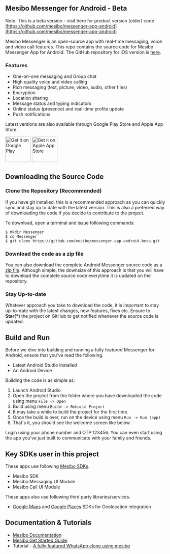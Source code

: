 ## Mesibo Messenger for Android - Beta
Note: This is a beta version - visit here for product version (older) code [https://github.com/mesibo/messenger-app-android](https://github.com/mesibo/messenger-app-android)

Mesibo Messenger is an open-source app with real-time messaging, voice and video call features. This repo contains the source code for Mesibo Messenger App for Android. The GitHub repository for iOS version is [here](https://github.com/mesibo/messenger-app-ios).

### Features
- One-on-one messaging and Group chat
- High quality voice and video calling
- Rich messaging (text, picture, video, audio, other files)
- Encryption 
- Location sharing
- Message status and typing indicators
- Online status (presence) and real-time profile update
- Push notifications

Latest versions are also available through Google Play Store and Apple App Store:

<a href="https://play.google.com/store/apps/details?id=com.mesibo.mesiboapplication"><img
  alt="Get it on Google Play" height="80"
  src="https://play.google.com/intl/en_us/badges/images/generic/en_badge_web_generic.png" /></a> <a href="https://itunes.apple.com/us/app/mesibo-realtime-messaging-voice-video/id1222921751"><img
  alt="Get it on Apple App Store" height="80"
  src="https://mesibo.com/documentation/images/app/apple_app_store.png" /></a>

## Downloading the Source Code

### Clone the Repository (Recommended)
If you have git installed, this is a recommended approach as you can quickly sync and stay up to date with the latest version. This is also a preferred way of downloading the code if you decide to contribute to the project. 

To download, open a terminal and issue following commands:

    $ mkdir Messenger
    $ cd Messenger
    $ git clone https://github.com/mesibo/messenger-app-android-beta.git


### Download the code as a zip file
You can also download the complete Android Messenger source code as a [zip file](https://github.com/mesibo/messenger-app-android/archive/master.zip). Although simple, the downsize of this approach is that you will have to download the complete source code everytime it is updated on the repository. 

### Stay Up-to-date
Whatever approach you take to download the code, it is important to stay up-to-date with the latest changes, new features, fixes etc. Ensure to **Star(*)** the project on GitHub to get notified whenever the source code is updated. 

## Build and Run

Before we dive into building and running a fully featured Messenger for Android, ensure that you've read the following.

 - Latest Android Studio Installed
 - An Android Device

Building the code is as simple as:

 1. Launch Android Studio
 2. Open the project from the folder where you have downloaded the code using menu `File -> Open`
 3. Build using menu `Build -> Rebuild Project`
 4. It may take a while to build the project for the first time. 
 5. Once the build is over, run on the device using menu `Run -> Run (app)`
 6. That's it, you should see the welcome screen like below.

Login using your phone number and OTP 123456. You can even start using the app you've just built to communicate with your family and friends.

## Key SDKs user in this project

These apps use following [Mesibo SDKs](https://mesibo.com).

- Mesibo SDK
- Mesibo Messaging UI Module
- Mesibo Call UI Module

These apps also use following third party libraries/services.

- [Google Maps](https://developers.google.com/maps/documentation/) and [Google Places](https://cloud.google.com/maps-platform/places/) SDKs for Geolocation integration 

## Documentation & Tutorials

- [Mesibo Documentation](https://mesibo.com/documentation/) 
- [Mesibo Get Started Guide](https://mesibo.com/documentation/get-started/).
- Tutorial - [A fully featured WhatsApp clone using mesibo](https://mesibo.com/documentation/tutorials/open-source-whatsapp-clone/)

